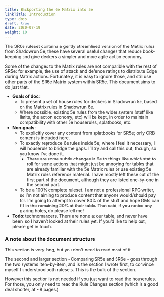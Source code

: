 ```yaml
---
title: Backporting the 6e Matrix into 5e
linkTitle: Introduction
type: docs
draft: true
date: 2020-07-19
weight: 10
---
```


The SR6e ruleset contains a gently streamlined version of the Matrix rules from Shadowrun 5e; these have several useful changes that reduce book-keeping and give deckers a simpler and more agile action economy. 

Some of the changes to the Matrix rules are not compatible with the rest of SR5e: for example, the use of attack and defence ratings to distribute Edge during Matrix actions. Fortunately, it is easy to ignore those, and still use other parts of the SR6e Matrix system within SR5e. This document aims to do just that.



*   **Goals of doc**:
    *   To present a set of house rules for deckers in Shadowrun 5e, based on the Matrix rules in Shadowrun 6e. 
    *   Where possible, existing 5e rules from the wider system (stuff like limits, the action economy, etc) will be kept, in order to maintain compatibility with other 5e houserules, splatbooks, etc. 
*   **Non-goals**:
    *   To explicitly cover any content from splatbooks for SR5e; only CRB content is included here.
    *   To exactly reproduce 6e rules inside 5e; where I feel it necessary, I will houserule to bridge the gaps. I’ll try and call this out, though, so you know I’ve done it. 
        *   There are some subtle changes in 6e to things like which stat to roll for some actions that might just be annoying for tables that are already familiar with the 5e Matrix rules or use existing 5e Matrix rules reference material. I have mostly left these out of the first part of the document, although they are listed one-by-one in the second part.
    *   To be a 100% complete ruleset. I am not a professional RPG writer, so I’m not aiming to produce content that anyone would/should pay for. I’m going to attempt to cover 80% of the stuff and hope GMs can fill in the remaining 20% at their table. That said, if you notice any glaring holes, do please tell me!
*   **Todo**: technomancers. There are none at our table, and never have been, so I haven’t looked at their rules yet. If you’d like to help out, please get in touch.


### A note about the document structure

This section is very long, but you don't need to read most of it. 

The second and larger section - Comparing SR5e and SR6e - goes through the two systems item-by-item, and is the section I wrote first, to convince myself I understood both rulesets. This is the bulk of the section.

However this section is not needed if you just want to read the houserules. For those, you only need to read the Rule Changes section (which is a good deal shorter, at ~8 pages.)

